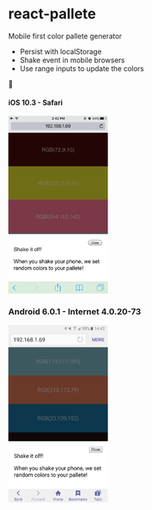 # react-pallete

Mobile first color pallete generator

- Persist with localStorage
- Shake event in mobile browsers
- Use range inputs to update the colors

🎉

#### iOS 10.3 - Safari

<img src="./screenshots/iphone6-ios-10.3.png" width="200"/>

### Android 6.0.1 - Internet 4.0.20-73

<img src="./screenshots/samsungs7egde-android-6.0.1.png" width="200"/>

